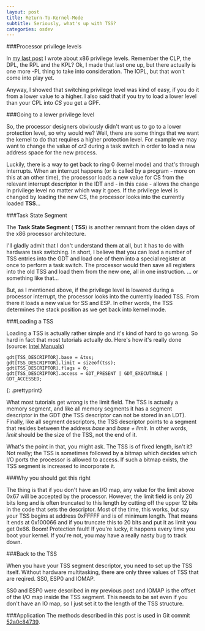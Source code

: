 ```yaml
---
layout: post
title: Return-To-Kernel-Mode
subtitle: Seriously, what's up with TSS?
categories: osdev
---
```


###Processor privilege levels

In [my last post](/blog/2012/07/Privilege-Levels) I wrote about x86 privilege
levels. Remember the CLP, the DPL, the RPL and the KPL? Ok, I made that last
one up, but there actually is one more -PL thing to take into consideration.
The IOPL, but that won't come into play yet.

Anyway, I showed that switching privilege level was kind of easy, if you do it
from a lower value to a higher. I also said that if you try to load a lower
level than your CPL into _CS_ you get a GPF.

###Going to a lower privilege level

So, the processor designers obviously didn't want us to go to a lower
protection level, so why would we? Well, there are some things that we want the
kernel to do that requires a higher protection level. For example we may want
to change the value of _cr3_ during a task switch in order to load a new
address space for the new process.

Luckily, there is a way to get back to ring 0 (kernel mode) and that's through
interrupts. When an interrupt happens (or is called by a program - more on this
at an other time), the processor loads a new value for CS from the relevant
interrupt descriptor in the IDT and - in this case - allows the change in
privilege level no matter which way it goes. If the privilege level is changed
by loading the new CS, the processor looks into the currently loaded __TSS__...

###Task State Segment

The __Task State Segment__ ( __TSS__) is another remnant from the olden days of
the x86 processor architecture.

I'll gladly admit that I don't understand them at all, but it has to do with
hardware task switching. In short, I believe that you can load a number of TSS
entries into the GDT and load one of them into a special register at once to
perform a task switch. The processor would then save all registers into the old
TSS and load them from the new one, all in one instruction. ... or something
like that...

But, as I mentioned above, if the privilege level is lowered during a processor
interrupt, the processor looks into the currently loaded TSS. From there it
loads a new value for SS and ESP. In other words, the TSS determines the stack
position as we get back into kernel mode.

###Loading a TSS

Loading a TSS is actually rather simple and it's kind of hard to go wrong. So
hard in fact that most tutorials actually do. Here's how it's really done
(source: [Intel
Manuals](http://www.intel.com/content/www/us/en/processors/architectures-software-developer-manuals.html/))

	gdt[TSS_DESCRIPTOR].base = &tss;
	gdt[TSS_DESCRIPTOR].limit = sizeof(tss);
	gdt[TSS_DESCRIPTOR].flags = 0;
	gdt[TSS_DESCRIPTOR].access = GDT_PRESENT | GDT_EXECUTABLE | GDT_ACCESSED;
{: .prettyprint}

What most tutorials get wrong is the limit field. The TSS is actually a memory
segment, and like all memory segments it has a segment descriptor in the GDT
(the TSS descriptor can not be stored in an LDT). Finally, like all segment
descriptors, the TSS descriptor points to a segment that resides between the
address _base_ and _base + limit_. In other words, _limit_ should be the size
of the TSS, not the end of it.

What's the point in that, you might ask. The TSS is of fixed length, isn't it?
Not really; the TSS is sometimes followed by a bitmap which decides which I/O
ports the processor is allowed to access. If such a bitmap exists, the TSS
segment is increased to incorporate it.

###Why you should get this right

The thing is that if you don't have an I/O map, any value for the limit above
0x67 will be accepted by the processor. However, the limit field is only 20
bits long and is often truncated to this length by cutting off the upper 12
bits in the code that sets the descriptor. Most of the time, this works, but
say your TSS begins at address 0xFFFFF and is of minimum length. That means it
ends at 0x100066 and if you truncate this to 20 bits and put it as limit you
get 0x66. Boom! Protection fault! If you're lucky, it happens every time you
boot your kernel. If you're not, you may have a really nasty bug to track down.

###Back to the TSS

When you have your TSS segment descriptor, you need to set up the TSS itself.
Without hardware multitasking, there are only three values of TSS that are
reqired. SS0, ESP0 and IOMAP.

SS0 and ESP0 were described in my previous post and IOMAP is the offset of the
I/O map inside the TSS segment. This needs to be set even if you don't have an
IO map, so I just set it to the length of the TSS structure.

###Application
The methods described in this post is used in Git commit
[52a0c84739](https://github.com/thomasloven/os5/tree/52a0c84739e04f3d9dd7410cdf0b378118a946b4).
